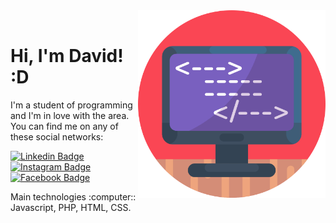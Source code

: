 <img src="https://github.com/2dsant/2dsant/blob/main/img/coding.svg" min-width="400px" max-width="300px" width="300px" align="right" alt="Computador iuriCode">
 
<br>

# Hi, I'm David! :D

<p align="left">
I'm a student of programming and I'm in love with the area. <br>
You can find me on any of these social networks:
</p>

[![Linkedin Badge](https://img.shields.io/badge/-LinkedIn-blue?style=flat-square&logo=Linkedin&logoColor=white&link=https://br.linkedin.com/in/2dsant)](https://br.linkedin.com/in/2dsant)
[![Instagram Badge](https://img.shields.io/badge/-Instagram-DF0174?style=flat-square&labelColor=DF0174&logo=instagram&logoColor=white&link=https://www.instagram.com/_heydav/?hl=pt-br)](https://www.instagram.com/_heydav/?hl=pt-br)
[![Facebook Badge](https://img.shields.io/badge/-Facebook-3b5998?style=flat-square&labelColor=3b5998&logo=facebook&logoColor=white&link=https://www.facebook.com/2dsant/)](https://www.facebook.com/2dsant)

<p>
Main technologies :computer:: Javascript, PHP, HTML, CSS.
 </p>
